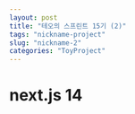 ```yaml
---
layout: post
title: "테오의 스프린트 15기 (2)"
tags: "nickname-project"
slug: "nickname-2"
categories: "ToyProject"
---
```


# next.js 14
